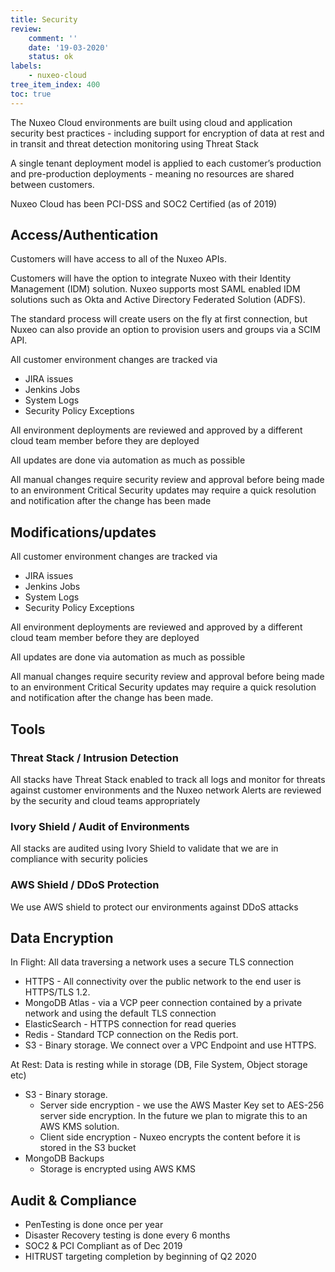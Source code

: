 ```yaml
---
title: Security
review:
    comment: ''
    date: '19-03-2020'
    status: ok
labels:
    - nuxeo-cloud
tree_item_index: 400
toc: true
---
```


The Nuxeo Cloud environments are built using cloud and application security best practices - including support for encryption of data at rest and in transit and threat detection monitoring using Threat Stack

A single tenant deployment model is applied to each customer’s production and pre-production deployments - meaning no resources are shared between customers.

Nuxeo Cloud has been PCI-DSS and SOC2 Certified (as of 2019)

## Access/Authentication

Customers will have access to all of the Nuxeo APIs.

Customers will have the option to integrate Nuxeo with their Identity Management (IDM) solution. Nuxeo supports most SAML enabled IDM solutions such as Okta and Active Directory Federated Solution (ADFS).

The standard process will create users on the fly at first connection, but Nuxeo can also provide an option to provision users and groups via a SCIM API.

All customer environment changes are tracked via
- JIRA issues
- Jenkins Jobs
- System Logs
- Security Policy Exceptions

All environment deployments are reviewed and approved by a different cloud team member before they are deployed

All updates are done via automation as much as possible

All manual changes require security review and approval before being made to an environment
Critical Security updates may require a quick resolution and notification after the change has been made

## Modifications/updates


All customer environment changes are tracked via
- JIRA issues
- Jenkins Jobs
- System Logs
- Security Policy Exceptions

All environment deployments are reviewed and approved by a different cloud team member before they are deployed

All updates are done via automation as much as possible

All manual changes require security review and approval before being made to an environment
Critical Security updates may require a quick resolution and notification after the change has been made.


## Tools

### Threat Stack / Intrusion Detection
All stacks have Threat Stack enabled to track all logs and monitor for threats against customer environments and the Nuxeo network
Alerts are reviewed by the security and cloud teams appropriately

### Ivory Shield / Audit of Environments
All stacks are audited using Ivory Shield to validate that we are in compliance with security policies

### AWS Shield / DDoS Protection
We use AWS shield to protect our environments against DDoS attacks



## Data Encryption

In Flight: All data traversing a network uses a secure TLS connection
- HTTPS - All connectivity over the public network to the end user is HTTPS/TLS 1.2.
- MongoDB Atlas - via a VCP peer connection contained by a private network and using the default TLS connection
- ElasticSearch - HTTPS connection for read queries
- Redis - Standard TCP connection on the Redis port.
- S3 - Binary storage. We connect over a VPC Endpoint and use HTTPS.

At Rest: Data is resting while in storage (DB, File System, Object storage etc)
- S3 - Binary storage.
  - Server side encryption - we use the AWS Master Key set to AES-256 server side encryption. In the future we plan to migrate this to an AWS KMS solution.
  - Client side encryption - Nuxeo encrypts the content before it is stored in the S3 bucket
- MongoDB Backups
  - Storage is encrypted using AWS KMS

## Audit & Compliance

- PenTesting is done once per year
- Disaster Recovery testing is done every 6 months
- SOC2 & PCI Compliant as of Dec 2019
- HITRUST targeting completion by beginning of Q2 2020
